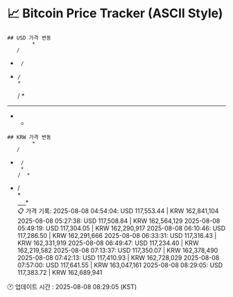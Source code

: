 # 📈 Bitcoin Price Tracker (ASCII Style)
    ## USD 가격 변동 
            * 
       /  
*      /  
 *     /  
       *  
      /  *
  * * *   
   * *    
    ## KRW 가격 변동
            * 
       /  
*      /  
       *  
      /  *
 *    /   
      *   
  ___*    
    📋 가격 기록:
    2025-08-08 04:54:04: USD 117,553.44 | KRW 162,841,104
2025-08-08 05:27:38: USD 117,508.84 | KRW 162,564,129
2025-08-08 05:49:19: USD 117,304.05 | KRW 162,290,917
2025-08-08 06:10:46: USD 117,286.50 | KRW 162,291,666
2025-08-08 06:33:31: USD 117,316.43 | KRW 162,331,919
2025-08-08 06:49:47: USD 117,234.40 | KRW 162,219,582
2025-08-08 07:13:37: USD 117,350.07 | KRW 162,378,490
2025-08-08 07:42:13: USD 117,410.93 | KRW 162,728,029
2025-08-08 07:57:00: USD 117,641.55 | KRW 163,047,161
2025-08-08 08:29:05: USD 117,383.72 | KRW 162,689,941
    
🕐 업데이트 시간 : 2025-08-08 08:29:05 (KST)
